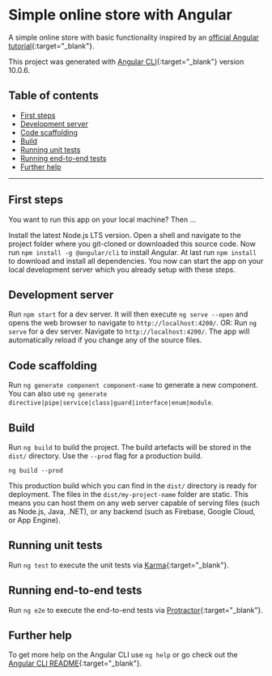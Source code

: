 # Simple online store with Angular

A simple online store with basic functionality inspired by an [official Angular tutorial](https://angular.io/start){:target="_blank"}.

This project was generated with [Angular CLI](https://github.com/angular/angular-cli){:target="_blank"} version 10.0.6.

## Table of contents
- [First steps](#First-steps)
- [Development server](#Development-server)
- [Code scaffolding](#Code-scaffolding)
- [Build](#Build)
- [Running unit tests](#Running-unit-tests)
- [Running end-to-end tests](#Running-end-to-end-tests)
- [Further help](#Further-help)

---

## First steps
You want to run this app on your local machine? Then ...

Install the latest Node.js LTS version.
Open a shell and navigate to the project folder where you git-cloned or downloaded this source code. Now run `npm install -g @angular/cli` to install Angular. At last run `npm install` to download and install all dependencies. You now can start the app on your local development server which you already setup with these steps.

## Development server
Run `npm start` for a dev server. It will then execute `ng serve --open` and opens the web browser to navigate to `http://localhost:4200/`.
OR:
Run `ng serve` for a dev server. Navigate to `http://localhost:4200/`. The app will automatically reload if you change any of the source files.

## Code scaffolding

Run `ng generate component component-name` to generate a new component. You can also use `ng generate directive|pipe|service|class|guard|interface|enum|module`.

## Build

Run `ng build` to build the project. The build artefacts will be stored in the `dist/` directory. Use the `--prod` flag for a production build.

~~~
ng build --prod
~~~

This production build which you can find in the `dist/` directory is ready for deployment. The files in the `dist/my-project-name` folder are static. This means you can host them on any web server capable of serving files (such as Node.js, Java, .NET), or any backend (such as Firebase, Google Cloud, or App Engine).

## Running unit tests

Run `ng test` to execute the unit tests via [Karma](https://karma-runner.github.io){:target="_blank"}.

## Running end-to-end tests

Run `ng e2e` to execute the end-to-end tests via [Protractor](http://www.protractortest.org/){:target="_blank"}.

## Further help

To get more help on the Angular CLI use `ng help` or go check out the [Angular CLI README](https://github.com/angular/angular-cli/blob/master/README.md){:target="_blank"}.